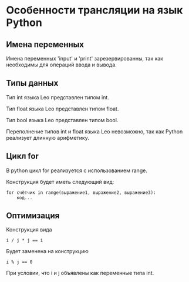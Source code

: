 # Особенности трансляции на язык Python

## Имена переменных

Имена переменных 'input' и 'print' зарезервированны, так как необходимы для операций ввода и вывода.

## Типы данных

Тип int языка Leo представлен типом int.

Тип float языка Leo представлен типом float.

Тип bool языка Leo представлен типом bool.

Переполнение типов int и float языка Leo невозможно, так как Python реализует длинную арифметику.

## Цикл for

В python цикл for реализуется с использованием range.

Конструкция будет иметь следующий вид:

```
for счётчик in range(выражение1, выражение2, выражение3):
    код...
```

## Оптимизация

Конструкция вида

```
i / j * j == i
```

Будет заменена на конструкцию

```
i % j == 0
```

При условии, что i и j объявлены как переменные типа int.

